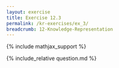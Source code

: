 ```yaml
---
layout: exercise
title: Exercise 12.3
permalink: /kr-exercises/ex_3/
breadcrumb: 12-Knowledge-Representation
---
```


{% include mathjax_support %}

<div><i class="arrow-up loader" data-chapter="kr-exercises" data-exercise="ex_3" data-rating="0"></i></div>
{% include_relative question.md %}
